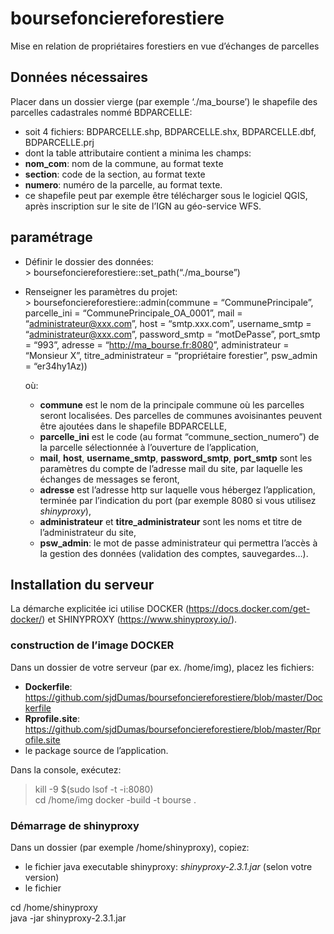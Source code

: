 
<!-- README.md is generated from README.Rmd. Please edit that file -->

# boursefonciereforestiere

<!-- badges: start -->
<!-- badges: end -->

Mise en relation de propriétaires forestiers en vue d’échanges de
parcelles

## Données nécessaires

Placer dans un dossier vierge (par exemple ‘./ma_bourse’) le shapefile
des parcelles cadastrales nommé BDPARCELLE:  
- soit 4 fichiers: BDPARCELLE.shp, BDPARCELLE.shx, BDPARCELLE.dbf,
BDPARCELLE.prj  
- dont la table attributaire contient a minima les champs:  
- **nom_com**: nom de la commune, au format texte  
- **section**: code de la section, au format texte  
- **numero**: numéro de la parcelle, au format texte.  
- ce shapefile peut par exemple être télécharger sous le logiciel QGIS,
après inscription sur le site de l’IGN au géo-service WFS.

## paramétrage

- Définir le dossier des données:  
  \> boursefonciereforestiere::set_path(“./ma_bourse”)

- Renseigner les paramètres du projet:  
  \> boursefonciereforestiere::admin(commune = “CommunePrincipale”,
  parcelle_ini = “CommunePrincipale_OA_0001”, mail =
  “<administrateur@xxx.com>”, host = “smtp.xxx.com”, username_smtp =
  “<administrateur@xxx.com>”, password_smtp = “motDePasse”, port_smtp =
  “993”, adresse = “<http://ma_bourse.fr:8080>”, administrateur =
  “Monsieur X”, titre_administrateur = “propriétaire forestier”,
  psw_admin = “er34hy1Az))

  où:

  - **commune** est le nom de la principale commune où les parcelles
    seront localisées. Des parcelles de communes avoisinantes peuvent
    être ajoutées dans le shapefile BDPARCELLE,  
  - **parcelle_ini** est le code (au format “commune_section_numero”) de
    la parcelle sélectionnée à l’ouverture de l’application,  
  - **mail**, **host**, **username_smtp**, **password_smtp**,
    **port_smtp** sont les paramètres du compte de l’adresse mail du
    site, par laquelle les échanges de messages se feront,  
  - **adresse** est l’adresse http sur laquelle vous hébergez
    l’application, terminée par l’indication du port (par exemple 8080
    si vous utilisez *shinyproxy*),  
  - **administrateur** et **titre_administrateur** sont les noms et
    titre de l’administrateur du site,  
  - **psw_admin**: le mot de passe administrateur qui permettra l’accès
    à la gestion des données (validation des comptes, sauvegardes…).

## Installation du serveur

La démarche explicitée ici utilise DOCKER
(<https://docs.docker.com/get-docker/>) et SHINYPROXY
(<https://www.shinyproxy.io/>).

### construction de l’image DOCKER

Dans un dossier de votre serveur (par ex. /home/img), placez les
fichiers:

- **Dockerfile**:
  <https://github.com/sjdDumas/boursefonciereforestiere/blob/master/Dockerfile>  
- **Rprofile.site**:
  <https://github.com/sjdDumas/boursefonciereforestiere/blob/master/Rprofile.site>  
- le package source de l’application.

Dans la console, exécutez:

> kill -9 \$(sudo lsof -t -i:8080)  
> cd /home/img docker -build -t bourse .

### Démarrage de shinyproxy

Dans un dossier (par exemple /home/shinyproxy), copiez:

- le fichier java executable shinyproxy: *shinyproxy-2.3.1.jar* (selon
  votre version)  
- le fichier

cd /home/shinyproxy  
java -jar shinyproxy-2.3.1.jar
